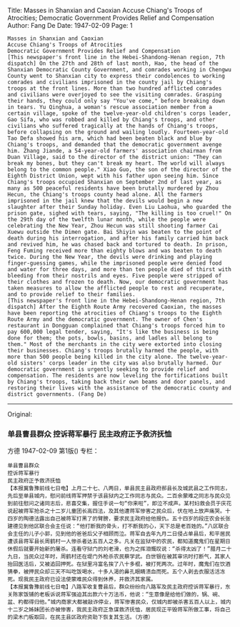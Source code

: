 Title: Masses in Shanxian and Caoxian Accuse Chiang's Troops of Atrocities; Democratic Government Provides Relief and Compensation
Author: Fang De
Date: 1947-02-09
Page: 1

    Masses in Shanxian and Caoxian
    Accuse Chiang's Troops of Atrocities
    Democratic Government Provides Relief and Compensation
    [This newspaper's front line in the Hebei-Shandong-Henan region, 7th dispatch] On the 27th and 28th of last month, Hao, the head of the Shanxian Democratic County Government, and comrades working in Chengwu County went to Shanxian city to express their condolences to working comrades and civilians imprisoned in the county jail by Chiang's troops at the front lines. More than two hundred afflicted comrades and civilians were overjoyed to see the visiting comrades. Grasping their hands, they could only say "You've come," before breaking down in tears. Yu Qinghua, a woman's rescue association member from a certain village, spoke of the twelve-year-old children's corps leader, Gao Sifa, who was robbed and killed by Chiang's troops, and other civilians who suffered tragically at the hands of Chiang's troops, before collapsing on the ground and wailing loudly. Fourteen-year-old Tao Defa showed his arm, which had been beaten black and blue by Chiang's troops, and demanded that the democratic government avenge him. Zhang Jiande, a 54-year-old farmers' association chairman from Duan Village, said to the director of the district union: "They can break my bones, but they can't break my heart. The world will always belong to the common people." Xiao Guo, the son of the director of the Eighth District Union, wept with his father upon seeing him. Since Chiang's troops occupied Shanxian on September 2nd of last year, as many as 500 peaceful residents have been brutally murdered by Zhou Hecun, the Chiang's troops county head alone. All the farmers imprisoned in the jail knew that the devils would begin a new slaughter after their Sunday holiday. Even Liu Laohua, who guarded the prison gate, sighed with tears, saying, "The killing is too cruel!" On the 29th day of the twelfth lunar month, while the people were celebrating the New Year, Zhou Hecun was still shooting farmer Cai Xuewu outside the Dimen gate. Bai Shiyin was beaten to the point of death during his interrogation, and after his family carried him back and revived him, he was chased back and tortured to death. In prison, Feng Fuming received more than eighty blows and was beaten to death twice. During the New Year, the devils were drinking and playing finger-guessing games, while the imprisoned people were denied food and water for three days, and more than ten people died of thirst with bleeding from their nostrils and eyes. Five people were stripped of their clothes and frozen to death. Now, our democratic government has taken measures to allow the afflicted people to rest and recuperate, and to provide relief to their families.
    [This newspaper's front line in the Hebei-Shandong-Henan region, 7th dispatch] After the Eighth Route Army recovered Caoxian, the masses have been reporting the atrocities of Chiang's troops to the Eighth Route Army and the democratic government. The owner of Chen's restaurant in Dongguan complained that Chiang's troops forced him to pay 600,000 legal tender, saying, "It's like the business is being done for them; the pots, bowls, basins, and ladles all belong to them." Most of the merchants in the city were extorted into closing their businesses. Chiang's troops brutally harmed the people, with more than 500 people being killed in the city alone. The twelve-year-old sisters' corps leader in the city was also brutally harmed. Our democratic government is urgently seeking to provide relief and compensation. The residents are now leveling the fortifications built by Chiang's troops, taking back their own beams and door panels, and restoring their lives with the assistance of the democratic county and district governments. (Fang De)



<hr /> 

Original: 


### 单县曹县群众  控诉蒋军暴行  民主政府正予救济抚恤
方德
1947-02-09
第1版()
专栏：

    单县曹县群众
    控诉蒋军暴行
    民主政府正予救济抚恤
    【本报冀鲁豫前线七日电】上月二十七、八两日，单县民主县政府郝县长及城武县之工作同志，先后至单县城内，慰问前线蒋军押禁于该县狱内之工作同志与民众。二百余蒙难之同志与民众见到前往慰问之诸同志后，悲喜交集，握住手说一句“你来啦”，即泣不成声。某村妇救会员于庆花说起被蒋军抢杀之十二岁儿童团长高四法，及其他遭蒋军惨害之民众后，伏在地上放声痛哭。十四岁的陶德法露出自己被蒋军打黑了的臂膀，要求民主政府给他报仇。五十四岁的段庄农会长张建德见到他区联合会主任说：“他打断我的骨头，打不断我的心，天下总是老百姓的。”八区联合会主任的儿子小郭，见到他的爸爸后父子相顾而泣。蒋军自去年九月二日侵占单县后，和平居民遭该县蒋军县长周鹤村一人惨杀者达五百人之多。凡关在监狱中的农民，都知道魔鬼们在星期日休假后就要开始新的屠杀。连看守狱门的刘老滑，也为之挥泪慨叹说：“杀得太凶了！”腊月二十九日，当民众过年时，周鹤村还在堤门外枪杀农民蔡学武。白世银在被其审讯时打断气，其家人抬回医活后，又被追回押死。在狱里冯富名挨了八十多棍，被打死两次。过年时，魔鬼们在饮酒猜拳，被押民众却三天不叫吃饭喝水，十多人渴的鼻孔眼睛溃血而死。五个人剥去衣服活活冻死。现我民主政府已设法使蒙难民众得到休养，并救济其家属。
    【本报冀鲁豫前线七日电】八路军收复曹县后，群众纷纷向八路军及民主政府控诉蒋军暴行，东关陈家饭铺的老板诉说蒋军强迫其出款六十万法币，他说：“生意像是给他们做的，锅、碗、盆、杓都得归他。”城内商家大都被敲诈停业，蒋军惨害民众，仅城内即被杀害五百人以上，城内十二岁之姊妹团长亦被惨害，我民主政府正急谋救济抚恤，居民现正平毁蒋军所做工事，将自己的梁木门板取回，在民主县区政府资助下恢复其生活。（方德）
